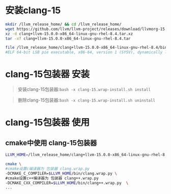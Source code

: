 
# 安装clang-15
```bash
mkdir /llvm_release_home/ && cd /llvm_release_home/
wget https://github.com/llvm/llvm-project/releases/download/llvmorg-15.0.0/clang+llvm-15.0.0-x86_64-linux-gnu-rhel-8.4.tar.xz
xz -d clang+llvm-15.0.0-x86_64-linux-gnu-rhel-8.4.tar.xz
tar -xf clang+llvm-15.0.0-x86_64-linux-gnu-rhel-8.4.tar

file /llvm_release_home/clang+llvm-15.0.0-x86_64-linux-gnu-rhel-8.4/bin/clang-15
#ELF 64-bit LSB pie executable, x86-64, version 1 (SYSV), dynamically linked, interpreter /lib64/ld-linux-x86-64.so.2, for GNU/Linux 3.2.0, not stripped, too many notes (256)

```

# clang-15包装器 安装
> 安装clang-15包装器:``` bash -x clang-15.wrap-install.sh install ```

> 删除clang-15包装器:``` bash -x clang-15.wrap-install.sh uninstall ```


# clang-15包装器 使用

## cmake中使用 clang-15包装器
```bash
LLVM_HOME=/llvm_release_home/clang+llvm-15.0.0-x86_64-linux-gnu-rhel-8.4/

cmake \ 
#cmake设置c编译器为 包装器 clang.wrap.py
-DCMAKE_C_COMPILER=$LLVM_HOME/bin/clang.wrap.py \
#cmake设置c++编译器为 包装器 clang++.wrap.py
-DCMAKE_CXX_COMPILER=$LLVM_HOME/bin/clang++.wrap.py  \
...
```